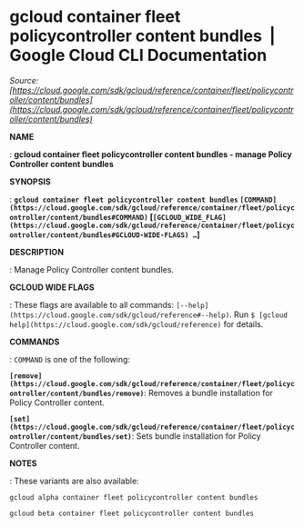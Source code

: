 # gcloud container fleet policycontroller content bundles  |  Google Cloud CLI Documentation

*Source: [https://cloud.google.com/sdk/gcloud/reference/container/fleet/policycontroller/content/bundles](https://cloud.google.com/sdk/gcloud/reference/container/fleet/policycontroller/content/bundles)*

**NAME**

: **gcloud container fleet policycontroller content bundles - manage Policy Controller content bundles**

**SYNOPSIS**

: **`gcloud container fleet policycontroller content bundles` `[COMMAND](https://cloud.google.com/sdk/gcloud/reference/container/fleet/policycontroller/content/bundles#COMMAND)` [`[GCLOUD_WIDE_FLAG](https://cloud.google.com/sdk/gcloud/reference/container/fleet/policycontroller/content/bundles#GCLOUD-WIDE-FLAGS) …`]**

**DESCRIPTION**

: Manage Policy Controller content bundles.

**GCLOUD WIDE FLAGS**

: These flags are available to all commands: `[--help](https://cloud.google.com/sdk/gcloud/reference#--help)`.
Run `$ [gcloud help](https://cloud.google.com/sdk/gcloud/reference)` for details.

**COMMANDS**

: ``COMMAND`` is one of the following:

**`[remove](https://cloud.google.com/sdk/gcloud/reference/container/fleet/policycontroller/content/bundles/remove)`**:
Removes a bundle installation for Policy Controller content.

**`[set](https://cloud.google.com/sdk/gcloud/reference/container/fleet/policycontroller/content/bundles/set)`**:
Sets bundle installation for Policy Controller content.

**NOTES**

: These variants are also available:

```
gcloud alpha container fleet policycontroller content bundles
```

```
gcloud beta container fleet policycontroller content bundles
```